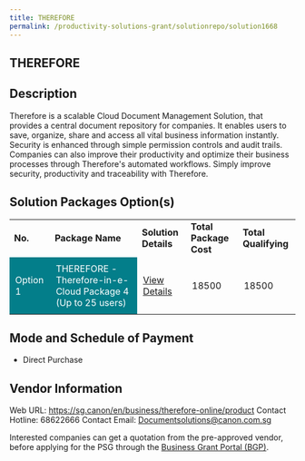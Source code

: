 ```yaml
---
title: THEREFORE
permalink: /productivity-solutions-grant/solutionrepo/solution1668
---
```


## THEREFORE

## Description

Therefore is a scalable Cloud Document Management Solution, that provides a central document repository for companies. It enables users to save, organize, share and access all vital business information instantly. Security is enhanced through simple permission controls and audit trails. Companies can also improve their productivity and optimize their business processes through Therefore's automated workflows. Simply improve security, productivity and traceability with Therefore.

## Solution Packages Option(s)

<table>
<tr>
<td><b>No.</b></td>
<td><b>Package Name</b></td>
<td><b>Solution Details</b></td>
<td><b>Total Package Cost</b></td>
<td><b>Total Qualifying</b></td>
</tr>
<tr>
<td style='padding: 10px; background-color: #037E8A; color: #FFFFFF;'>Option 1</td>
<td style='padding: 10px; background-color: #037E8A; color: #FFFFFF;'>THEREFORE - Therefore-in-e-Cloud Package 4 (Up to 25 users)</td>
<td style='padding: 10px;'><a href='https://www.gobusiness.gov.sg/images/psg/Desensitised_Canon_Singapore_Annex_3_CR_wef_21_October_2021_Part_4.pdf' target='_blank'>View Details</a></td>
<td style='padding: 10px;'>18500</td>
<td style='padding: 10px;'>18500</td>
</tr>
</table>

## Mode and Schedule of Payment

 - Direct Purchase

## Vendor Information

 Web URL: https://sg.canon/en/business/therefore-online/product 
Contact Hotline: 68622666 
Contact Email: Documentsolutions@canon.com.sg 


Interested companies can get a quotation from the pre-approved vendor, before applying for the PSG through the <a href='https://www.businessgrants.gov.sg/'>Business Grant Portal (BGP)</a>.

<script src="/jquery/resize-tables.js"></script>
